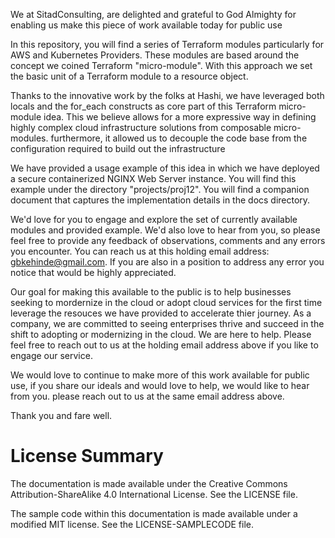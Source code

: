 We at SitadConsulting, are delighted and grateful to God Almighty for enabling us make this piece of work available today for public use 

In this repository, you will find a series of Terraform modules particularly for AWS and Kubernetes Providers.
These modules are based around the concept we coined Terraform "micro-module". With this approach we set the basic unit of a Terraform module to a resource object.

Thanks to the innovative work by the folks at Hashi, we have leveraged both locals and the for_each constructs as core part of this Terraform micro-module idea. This we believe
allows for a more expressive way in defining highly complex cloud infrastructure solutions from composable micro-modules. furthermore, it allowed us to decouple the code base from the configuration required to build out the infrastructure

We have provided a usage example of this idea in which we have deployed a secure containerized NGINX Web Server instance. You will find this example under the directory "projects/proj12".
You will find a companion document that captures the implementation details in the docs directory.

We'd love for you to engage and explore the set of currently available modules and provided example. We'd also love to hear from you, so please feel free to provide any 
feedback of observations, comments and any errors you encounter. You can reach us at this holding email address: gbkehinde@gmail.com. If you are also in a position to
address any error you notice that would be highly appreciated.

Our goal for making this available to the public is to help businesses seeking to mordernize in the cloud or adopt cloud services for the first time leverage the resouces we 
have provided to accelerate thier journey. As a company, we are committed to seeing enterprises thrive and succeed in the shift to adopting or modernizing in the cloud.
We are here to help. Please feel free to reach out to us at the holding email address above if you like to engage our service.

We would love to continue to make more of this work available for public use, if you share our ideals and would love to help, we would like to hear from you.
please reach out to us at the same email address above.

Thank you and fare well.

# **License Summary**

The documentation is made available under the Creative Commons Attribution-ShareAlike 4.0 International License. See the LICENSE file.

The sample code within this documentation is made available under a modified MIT license. See the LICENSE-SAMPLECODE file.


